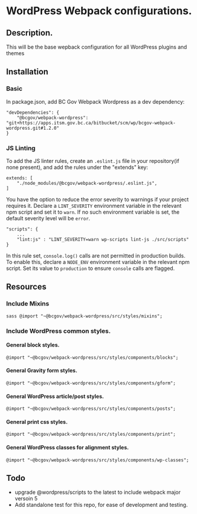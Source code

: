 # WordPress Webpack configurations.

## Description.
This will be the base wepback configuration for all WordPress plugins and themes

## Installation

### Basic

In package.json, add BC Gov Webpack Wordpress as a dev dependency:
``` 
"devDependencies": {   
    "@bcgov/webpack-wordpress": "git+https://apps.itsm.gov.bc.ca/bitbucket/scm/wp/bcgov-webpack-wordpress.git#1.2.0"
}
```

### JS Linting

To add the JS linter rules, create an `.eslint.js` file in your repository(if none present),
and add the rules under the "extends" key:

```
extends: [
    "./node_modules/@bcgov/webpack-wordpress/.eslint.js",
]
```

You have the option to reduce the error severity to warnings if your project requires it. Declare a `LINT_SEVERITY` environment variable in the relevant npm script and set it to `warn`. If no such environment variable is set, the default severity level will be `error`.

```
"scripts": {
    ...
    "lint:js" : "LINT_SEVERITY=warn wp-scripts lint-js ./src/scripts"
}
```

In this rule set, `console.log()` calls  are not permitted in production builds. To enable this,
declare a `NODE_ENV` environment variable in the relevant npm script. Set its value to `production` to ensure `console` calls are flagged.

## Resources 

### Include Mixins
```sass @import "~@bcgov/webpack-wordpress/src/styles/mixins";```

### Include WordPress common styles.

#### General block styles.
```@import "~@bcgov/webpack-wordpress/src/styles/components/blocks";```

#### General Gravity form styles.
```@import "~@bcgov/webpack-wordpress/src/styles/components/gform";```

#### General WordPress article/post styles.
```@import "~@bcgov/webpack-wordpress/src/styles/components/posts";```

#### General print css styles.
```@import "~@bcgov/webpack-wordpress/src/styles/components/print";```

#### General WordPress classes for alignment styles.
```@import "~@bcgov/webpack-wordpress/src/styles/components/wp-classes";```


## Todo
* upgrade @wordpress/scripts to the latest to include webpack major versoin 5
* Add standalone test for this repo, for ease of development and testing.